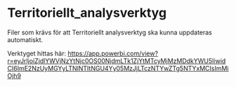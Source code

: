 # Territoriellt_analysverktyg
Filer som krävs för att Territoriellt analysverktyg ska kunna uppdateras automatiskt.

Verktyget hittas här: https://app.powerbi.com/view?r=eyJrIjoiZjdlYWVjNzYtNjc0OS00NjdmLTk1ZjYtMTcyMjMzMDdkYWU5IiwidCI6ImE2NzUyMGYyLTNlNTItNGU4Yy05MzJjLTczNTYwZTg5NTYxMCIsImMiOjh9
